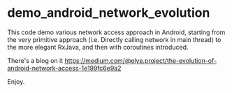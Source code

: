 # demo_android_network_evolution
This code demo various network access approach in Android, starting from the very primitive approach (i.e. Directly calling network in main thread) to the more elegant RxJava, and then with coroutines introduced.

There's a blog on it
https://medium.com/@elye.project/the-evolution-of-android-network-access-1e199fc6e9a2

Enjoy.
